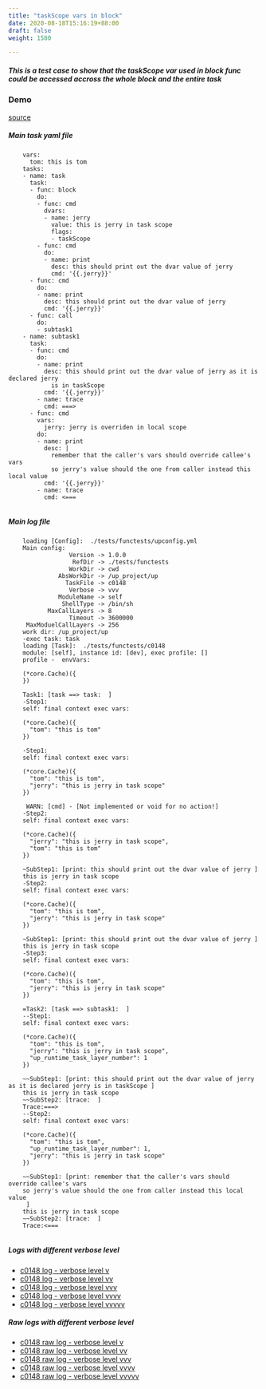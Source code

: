 ```yaml
---
title: "taskScope vars in block"
date: 2020-08-18T15:16:19+88:00
draft: false
weight: 1580

---
```


##### This is a test case to show that the taskScope var used in block func could be accessed accross the whole block and the entire task


### Demo








[source](https://github.com/upcmd/up/blob/master/tests/functests/c0148.yml)

##### Main task yaml file
```
    vars:
      tom: this is tom
    tasks:
    - name: task
      task:
      - func: block
        do:
        - func: cmd
          dvars:
          - name: jerry
            value: this is jerry in task scope
            flags:
            - taskScope
        - func: cmd
          do:
          - name: print
            desc: this should print out the dvar value of jerry
            cmd: '{{.jerry}}'
      - func: cmd
        do:
        - name: print
          desc: this should print out the dvar value of jerry
          cmd: '{{.jerry}}'
      - func: call
        do:
        - subtask1
    - name: subtask1
      task:
      - func: cmd
        do:
        - name: print
          desc: this should print out the dvar value of jerry as it is declared jerry
            is in taskScope
          cmd: '{{.jerry}}'
        - name: trace
          cmd: ===>
      - func: cmd
        vars:
          jerry: jerry is overriden in local scope
        do:
        - name: print
          desc: |
            remember that the caller's vars should override callee's vars
            so jerry's value should the one from caller instead this local value
          cmd: '{{.jerry}}'
        - name: trace
          cmd: <===
    
```
##### Main log file
```
    loading [Config]:  ./tests/functests/upconfig.yml
    Main config:
                 Version -> 1.0.0
                  RefDir -> ./tests/functests
                 WorkDir -> cwd
              AbsWorkDir -> /up_project/up
                TaskFile -> c0148
                 Verbose -> vvv
              ModuleName -> self
               ShellType -> /bin/sh
           MaxCallLayers -> 8
                 Timeout -> 3600000
     MaxModuelCallLayers -> 256
    work dir: /up_project/up
    -exec task: task
    loading [Task]:  ./tests/functests/c0148
    module: [self], instance id: [dev], exec profile: []
    profile -  envVars:
    
    (*core.Cache)({
    })
    
    Task1: [task ==> task:  ]
    -Step1:
    self: final context exec vars:
    
    (*core.Cache)({
      "tom": "this is tom"
    })
    
    -Step1:
    self: final context exec vars:
    
    (*core.Cache)({
      "tom": "this is tom",
      "jerry": "this is jerry in task scope"
    })
    
     WARN: [cmd] - [Not implemented or void for no action!]
    -Step2:
    self: final context exec vars:
    
    (*core.Cache)({
      "jerry": "this is jerry in task scope",
      "tom": "this is tom"
    })
    
    ~SubStep1: [print: this should print out the dvar value of jerry ]
    this is jerry in task scope
    -Step2:
    self: final context exec vars:
    
    (*core.Cache)({
      "tom": "this is tom",
      "jerry": "this is jerry in task scope"
    })
    
    ~SubStep1: [print: this should print out the dvar value of jerry ]
    this is jerry in task scope
    -Step3:
    self: final context exec vars:
    
    (*core.Cache)({
      "tom": "this is tom",
      "jerry": "this is jerry in task scope"
    })
    
    =Task2: [task ==> subtask1:  ]
    --Step1:
    self: final context exec vars:
    
    (*core.Cache)({
      "tom": "this is tom",
      "jerry": "this is jerry in task scope",
      "up_runtime_task_layer_number": 1
    })
    
    ~~SubStep1: [print: this should print out the dvar value of jerry as it is declared jerry is in taskScope ]
    this is jerry in task scope
    ~~SubStep2: [trace:  ]
    Trace:===>
    --Step2:
    self: final context exec vars:
    
    (*core.Cache)({
      "tom": "this is tom",
      "up_runtime_task_layer_number": 1,
      "jerry": "this is jerry in task scope"
    })
    
    ~~SubStep1: [print: remember that the caller's vars should override callee's vars
    so jerry's value should the one from caller instead this local value
     ]
    this is jerry in task scope
    ~~SubStep2: [trace:  ]
    Trace:<===
    
```


##### Logs with different verbose level
* [c0148 log - verbose level v](../../logs/c0148_v)
* [c0148 log - verbose level vv](../../logs/c0148_vv)
* [c0148 log - verbose level vvv](../../logs/c0148_vvvv)
* [c0148 log - verbose level vvvv](../../logs/c0148_vvvv)
* [c0148 log - verbose level vvvvv](../../logs/c0148_vvvvv)

##### Raw logs with different verbose level
* [c0148 raw log - verbose level v](../../reflogs/c0148_v.log)
* [c0148 raw log - verbose level vv](../../reflogs/c0148_vv.log)
* [c0148 raw log - verbose level vvv](../../reflogs/c0148_vvv.log)
* [c0148 raw log - verbose level vvvv](../../reflogs/c0148_vvvv.log)
* [c0148 raw log - verbose level vvvvv](../../reflogs/c0148_vvvvv.log)







